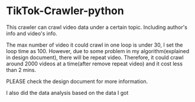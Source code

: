 # TikTok-Crawler-python

This crawler can crawl video data under a certain topic. Including author's info and video's info. 

The max number of video it could crawl in one loop is under 30, I set the loop time as 100. However, due to some problem in my algorithm(explained in design document), there will be repeat video. Therefore, it could crawl around 2000 videos at a time(after remove repeat video) and it cost less than 2 mins. 

PLEASE check the design document for more information. 


I also did the data analysis based on the data I got
